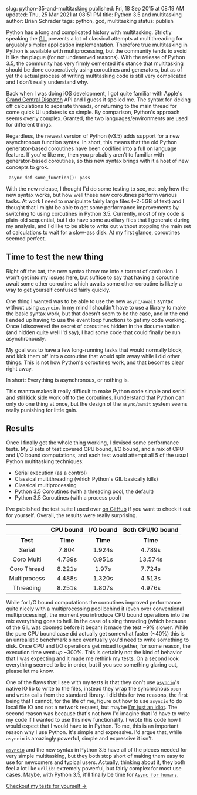 slug: python-35-and-multitasking
published: Fri, 18 Sep 2015 at 08:19 AM
updated: Thu, 25 Mar 2021 at 08:51 PM
title: Python 3.5 and multitasking
author: Brian Schrader
tags: python, gcd, multitasking
status: publish 

Python has a long and complicated history with multitasking. Strictly speaking
the [GIL][1] prevents a lot of classical attempts at multithreading for
arguably simpler application implementation. Therefore true multitasking in Python 
is available with multiprocessing, but the community tends to avoid it like the 
plague (for not undeserved reasons). With the release of Python 3.5, the community 
has very firmly cemented it's stance that multitasking should be done cooperatively 
using coroutines and generators, but as of yet the actual process of writing
multitasking code is still very complicated and I don't really understand why.

[1]: http://www.dabeaz.com/GIL/

Back when I was doing iOS development, I got quite familiar with
Apple's [Grand Central Dispatch][2] API and I guess it spoiled me. The syntax
for kicking off calculations to separate threads, or returning to the main
thread for come quick UI updates is so simple. By comparison, Python's approach
seems overly complex. Granted, the two languages/environments are used
for different things. 

[2]: https://en.wikipedia.org/wiki/Grand_Central_Dispatch

Regardless, the newest version of Python (v3.5) adds support for a new
asynchronous function syntax. In short, this means that the old Python 
generator-based coroutines have been codified into a full on language feature. 
If you're like me, then you probably aren't to familiar with generator-based
coroutines, so this new syntax brings with it a host of new concepts to grok.

<code class='python'><pre>
    async def some_function():
        pass
</pre></code>

With the new release, I thought I'd do some testing to see, not only how the
new syntax works, but how well these new coroutines perform various tasks. At
work I need to manipulate fairly large files (~2-5GB of text) and I thought 
that I might be able to get some performance improvements by switching to using 
coroutines in Python 3.5. Currently, most of my code is plain-old sequential,
but I do have some auxiliary files that I generate during my analysis, and I'd 
like to be able to write out without stopping the main set of calculations to
wait for a slow-ass disk. At my first glance, coroutines seemed perfect.

Time to test the new thing
--------------------------

Right off the bat, the new syntax threw me into a torrent of confusion. I won't
get into my issues here, but suffice to say that having a coroutine
await some other coroutine which awaits some other coroutine is likely a way to 
get yourself confused fairly quickly.

One thing I wanted was to be able to use the new `async/await` syntax without
using `asyncio`. In my mind I shouldn't have to use a library to make the basic
syntax work, but that doesn't seem to be the case, and in the end I ended up having 
to use the event loop functions to get my code working. Once I discovered the 
secret of coroutines hidden in the documentation (and hidden quite well I'd say), 
I had some code that could finally be run asynchronously. 

My goal was to have a few long-running tasks that would normally block, and
kick them off into a coroutine that would spin away while I did other things.
This is not how Python's coroutines work, and that becomes clear right away.

In short: Everything is asynchronous, or nothing is.

This mantra makes it really difficult to make Python code simple and serial and
still kick side work off to the coroutines. I understand that Python can only
do one thing at once, but the design of the `async/await` system seems really
punishing for little gain. 

Results
-------

Once I finally got the whole thing working, I devised some performance tests.
My 3 sets of test covered CPU bound, I/O bound, and a mix of CPU and I/O bound
computations, and each test would attempt all 5 of the usual Python
multitasking techniques: 

- Serial execution (as a control)
- Classical multithreading (which Python's GIL basically kills)
- Classical multiprocessing
- Python 3.5 Coroutines (with a threading pool, the default)
- Python 3.5 Coroutines (with a process pool)

I've published the test suite I used over [on GitHub][4] if you want to check
it out for yourself. Overall, the results were really surprising.

[4]: https://github.com/Sonictherocketman/python3.5_coro_testing

<center>
    <style type="text/css" scoped>td,th {text-align: center;}</style>
    <table cellspacing='12'>
        <tr>
            <th></th>
            <th>CPU bound</th>
            <th>I/O bound</th>
            <th>Both CPU/IO bound</th>
        </tr>
        <tr>
            <th>Test</th>
            <th>Time</th>
            <th>Time</th>
            <th>Time</th>
        </tr>
        <tr>
            <td>Serial</td>
            <td>7.804</td>
            <td>1.924s</td>
            <td>4.789s</td>
        </tr>
        <tr>
            <td>Coro Multi</td>
            <td>4.739s</td>
            <td>0.951s</td>
            <td>13.574s</td>
        </tr>
            <td>Coro Thread</td>
            <td>8.221s</td>
            <td>1.97s</td>
            <td>7.724s</td>
        </tr>
        <tr>
            <td>Multiprocess</td>
            <td>4.488s</td>
            <td>1.320s</td>
            <td>4.513s</td>
        </tr>
        <tr>
            <td>Threading</td>
            <td>8.251s</td>
            <td>1.807s</td>
            <td>4.976s</td>
        </tr>
    </table>
</center>

While for I/O bound computations the coroutines improved performance quite
nicely with a multiprocessing pool behind it (even over conventional
multiprocessing), the moment you introduce CPU bound operations into the mix
everything goes to hell. In the case of using threading (which because of the
GIL was doomed before it began) it made the test ~9% slower. While the pure CPU
bound case did actually get somewhat faster (~40%) this is an unrealistic
benchmark since eventually you'd need to write something to disk. Once CPU 
and I/O operations get mixed together, for some reason, the execution time went 
*up* ~300%. This is certainly not the kind of behavior that I was expecting and 
it made me rethink my tests. On a second look everything seemed to be in order, 
but if you see something glaring out, please let me know.

One of the flaws that I see with my tests is that they don't use [`asyncio`][3]'s
native IO lib to write to the files, instead they wrap the synchronous `open`
and `write` calls from the standard library. I did this for two reasons, the
first being that I cannot, for the life of me, figure out how to use `asyncio`
to do local file IO and not a network request, but maybe [I'm just an idiot][5]. 
The second reason was because that's not how I'd imagine that I'd have to write
my code if I wanted to use this new functionality. I wrote this code how I
would expect that I would have to in Python. To me, this is an important reason
why I use Python. It's simple and expressive. I'd argue that, while `asyncio`
is amazingly powerful, simple and expressive it isn't. 

[5]: https://twitter.com/sonicrocketman/status/471673517465800704

[`asyncio`][3] and the new syntax in Python 3.5 have all of the pieces needed for 
very simple multitasking, but they both stop short of making them easy to use for 
newcomers and typical users. Actually, thinking about it, they both feel a lot 
like  `urllib`: extremely powerful, but fairly complex for most use cases. Maybe, 
with  Python 3.5, it'll finally be time for [`Async for humans`.][6] 

[3]: https://docs.python.org/3.5/library/asyncio.html
[6]: http://docs.python-requests.org/en/latest/

<script src="http://brianschrader.com/bin/highlight.min.js"></script>
<link rel="stylesheet" href="http://brianschrader.com/bin/highlight.default.min.css">
<script>hljs.initHighlightingOnLoad();</script>

[Checkout my tests for yourself
&#8594;](https://github.com/Sonictherocketman/python3.5_coro_testing)


